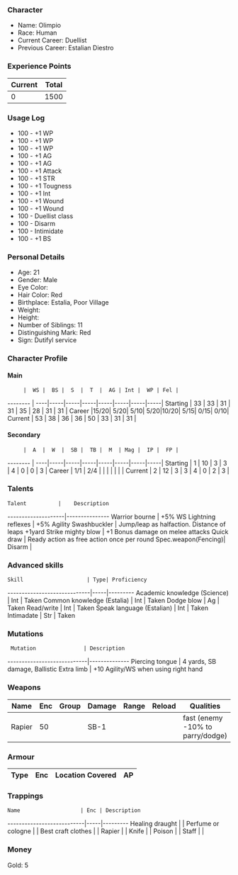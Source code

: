 ### Character
- Name: Olimpio
- Race: Human
- Current Career: Duellist
- Previous Career: Estalian Diestro

### Experience Points
Current | Total
--------|------
  0    | 1500
    
### Usage Log
- 100 - +1 WP
- 100 - +1 WP
- 100 - +1 WP
- 100 - +1 AG
- 100 - +1 AG
- 100 - +1 Attack
- 100 - +1 STR
- 100 - +1 Tougness
- 100 - +1 Int
- 100 - +1 Wound
- 100 - +1 Wound
- 100 - Duellist class
- 100 - Disarm
- 100 - Intimidate
- 100 - +1 BS




### Personal Details
- Age: 21
- Gender: Male
- Eye Color: 
- Hair Color: Red
- Birthplace: Estalia, Poor Village
- Weight: 
- Height: 
- Number of Siblings: 11
- Distinguishing Mark: Red
- Sign: Dutifyl service

### Character Profile

#### Main
         |  WS |  BS |  S  |  T  |  AG | Int |  WP | Fel |
-------- | ----|-----|-----|-----|-----|-----|-----|-----|
Starting |  33 |  33 |  31 |  31 |  35 |  28 |  31 |  31 |
Career   |15/20| 5/20| 5/10| 5/20|10/20| 5/15| 0/15| 0/10|
Current  |  53 |  38 |  36 |  36 |  50 |  33 |  31 |  31 |

#### Secondary
         |  A  |  W  |  SB |  TB |  M  | Mag |  IP |  FP |
-------- | ----|-----|-----|-----|-----|-----|-----|-----|
Starting |  1  |  10 |  3  |  3  |  4  |  0  |  0  |  3  |
Career   | 1/1 | 2/4 |     |     |     |     |     |     |
Current  |  2  |  12 |  3  |  3  |  4  |  0  |  2  |  3  |
  
### Talents
    Talent          |    Description
--------------------|---------------
Warrior bourne      | +5% WS
Lightning reflexes  | +5% Agility
Swashbuckler        | Jump/leap as halfaction. Distance of leaps +1yard
Strike mighty blow  | +1 Bonus damage on melee attacks
Quick draw          | Ready action as free action once per round
Spec.weapon(Fencing)|
Disarm              |



### Advanced skills
    Skill                    | Type| Proficiency
-----------------------------|-----|---------
Academic knowledge (Science) | Int | Taken
Common knowledge  (Estalia)  | Int | Taken
Dodge blow                   | Ag  | Taken
Read/write                   | Int | Taken
Speak language (Estalian)    | Int | Taken
Intimadate                   | Str | Taken

### Mutations
     Mutation               | Description
----------------------------|--------------
Piercing tongue             | 4 yards, SB damage, Ballistic
Extra limb                  | +10 Agility/WS when using right hand


### Weapons
   Name  | Enc | Group | Damage | Range | Reload | Qualities
-------- |-----|-------|--------|-------|--------|---------------------------------
   Rapier|  50 |       |   SB-1 |       |        | fast (enemy -10% to parry/dodge)
  
### Armour
   Type   | Enc | Location Covered | AP |
----------|-----|------------------|----|

### Trappings
    Name                   | Enc | Description
---------------------------|-----|---------
Healing draught            |     | 
Perfume or cologne         |     | 
Best craft clothes         |     | 
Rapier                     |     | 
Knife          	     	   |     |
Poison                     |     |
Staff                      |     |   

### Money
Gold: 5
